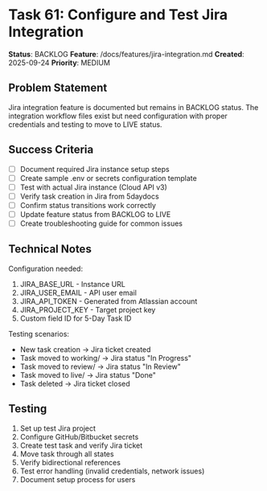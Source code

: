 # Task 61: Configure and Test Jira Integration

**Status**: BACKLOG
**Feature**: /docs/features/jira-integration.md
**Created**: 2025-09-24
**Priority**: MEDIUM

## Problem Statement

Jira integration feature is documented but remains in BACKLOG status. The integration workflow files exist but need configuration with proper credentials and testing to move to LIVE status.

## Success Criteria

- [ ] Document required Jira instance setup steps
- [ ] Create sample .env or secrets configuration template
- [ ] Test with actual Jira instance (Cloud API v3)
- [ ] Verify task creation in Jira from 5daydocs
- [ ] Confirm status transitions work correctly
- [ ] Update feature status from BACKLOG to LIVE
- [ ] Create troubleshooting guide for common issues

## Technical Notes

Configuration needed:
1. JIRA_BASE_URL - Instance URL
2. JIRA_USER_EMAIL - API user email
3. JIRA_API_TOKEN - Generated from Atlassian account
4. JIRA_PROJECT_KEY - Target project key
5. Custom field ID for 5-Day Task ID

Testing scenarios:
- New task creation → Jira ticket created
- Task moved to working/ → Jira status "In Progress"
- Task moved to review/ → Jira status "In Review"
- Task moved to live/ → Jira status "Done"
- Task deleted → Jira ticket closed

## Testing

1. Set up test Jira project
2. Configure GitHub/Bitbucket secrets
3. Create test task and verify Jira ticket
4. Move task through all states
5. Verify bidirectional references
6. Test error handling (invalid credentials, network issues)
7. Document setup process for users
